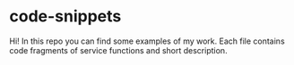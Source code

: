 # code-snippets
Hi!
In this repo you can find some examples of my work. Each file contains code fragments of service functions and short description.
